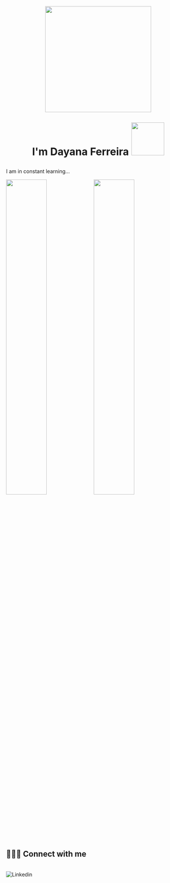 <h1 align="center">
  
<img src="https://media1.tenor.com/m/kxZgL7zPf0EAAAAC/hello-world-seytonic.gif" width="290">  

  I'm Dayana Ferreira <img src="https://media1.tenor.com/m/dlK2Cww306EAAAAC/ada-lovelace.gif" width="90">
</h1>


I am in constant learning...


<!--
**Dayanaferrer/Dayanaferrer** is a ✨ _special_ ✨ repository because its `README.md` (this file) appears on your GitHub profile.

Here are some ideas to get you started:

- 🔭 I’m currently working on ...
- 🌱 I’m currently learning ...
- 👯 I’m looking to collaborate on ...
- 🤔 I’m looking for help with ...
- 💬 Ask me about ...
- 📫 How to reach me: ...
- 😄 Pronouns: ...
- ⚡ Fun fact: ...
-->

<img align="left"  width="47%"  src="https://github-readme-stats.vercel.app/api?username=Dayanaferrer&show_icons=true&theme=radical" />

<img align="left" width="47%" src="https://github-readme-stats.vercel.app/api/top-langs/?username=Dayanaferrer&layout=compact" />


## <br /> 🙋🏿‍♀️ Connect with me 
<!-- Badges template - https://github.com/Ileriayo/markdown-badges#social--> 
  <br />
  <a  href="https://www.linkedin.com/in/dayanaferreira0/"><img align="left" alt="Linkedin" title="Youtube" src="https://img.shields.io/badge/linkedin-%230077B5.svg?style=for-the-badge&logo=linkedin&logoColor=white"/></a>
  <br /> 





  
